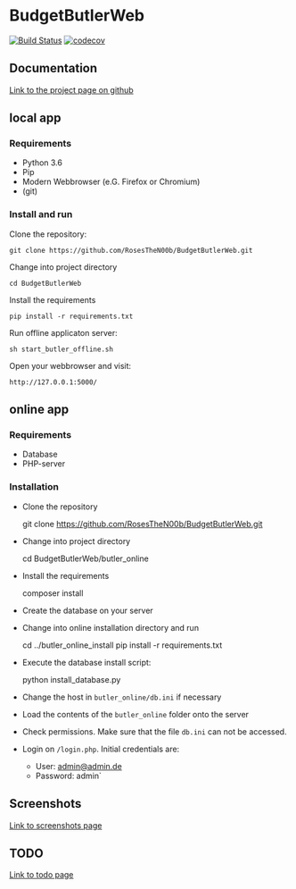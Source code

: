 # BudgetButlerWeb

[![Build Status](https://travis-ci.org/RosesTheN00b/BudgetButlerWeb.svg?branch=master)](https://travis-ci.org/RosesTheN00b/BudgetButlerWeb) [![codecov](https://codecov.io/gh/RosesTheN00b/BudgetButlerWeb/branch/master/graph/badge.svg)](https://codecov.io/gh/RosesTheN00b/BudgetButlerWeb)

## Documentation

[Link to the project page on github](https://RosesTheN00b.github.io/BudgetButlerWeb/)

## local app
### Requirements

* Python 3.6
* Pip
* Modern Webbrowser (e.G. Firefox or Chromium)
* (git)

### Install and run 
Clone the repository:

	git clone https://github.com/RosesTheN00b/BudgetButlerWeb.git

Change into project directory

	cd BudgetButlerWeb

Install the requirements

	pip install -r requirements.txt

Run offline applicaton server:

	sh start_butler_offline.sh

Open your webbrowser and visit:

	http://127.0.0.1:5000/


## online app

### Requirements

* Database
* PHP-server

### Installation

* Clone the repository

	git clone https://github.com/RosesTheN00b/BudgetButlerWeb.git

* Change into project directory

	cd BudgetButlerWeb/butler_online

* Install the requirements

	composer install

* Create the database on your server

* Change into online installation directory and run

    cd ../butler_online_install
    pip install -r requirements.txt

* Execute the database install script:

    python install_database.py

* Change the host in `butler_online/db.ini` if necessary

* Load the contents of the `butler_online` folder onto the server

* Check permissions. Make sure that the file `db.ini` can not be accessed.

* Login on `/login.php`. Initial credentials are:
    * User: admin@admin.de 
    * Password: admin`

## Screenshots
[Link to screenshots page](docs/screenshots.md)

## TODO
[Link to todo page](docs/todo.md)


